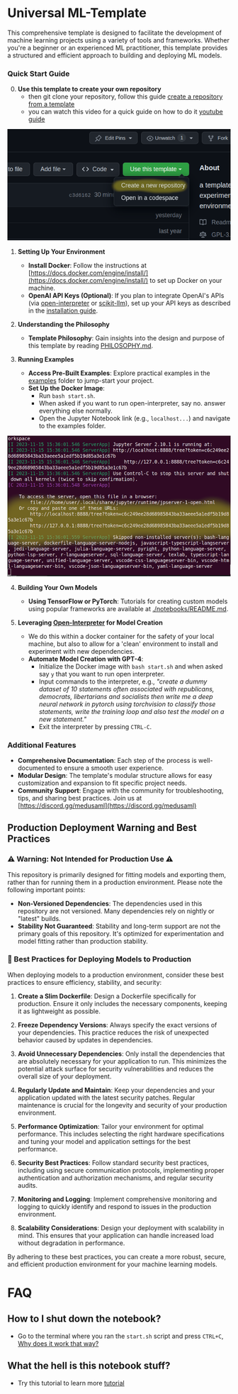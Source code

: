 # Universal ML-Template

This comprehensive template is designed to facilitate the development of machine learning projects using a variety of tools and frameworks. Whether you're a beginner or an experienced ML practitioner, this template provides a structured and efficient approach to building and deploying ML models.

### Quick Start Guide

0. **Use this template to create your own repository**
    - then git clone your repository, follow this guide [create a repository from a template](https://docs.github.com/en/repositories/creating-and-managing-repositories/creating-a-repository-from-a-template)
    - you can watch this video for a quick guide on how to do it [youtube guide](https://www.youtube.com/watch?v=Mby9F-BP6I0)

![repo](./docs/new_repo.png)

1. **Setting Up Your Environment**
    - **Install Docker**:  Follow the instructions at [https://docs.docker.com/engine/install/](https://docs.docker.com/engine/install/) to set up Docker on your machine.
    - **OpenAI API Keys (Optional)**: If you plan to integrate OpenAI's APIs (via [open-interpreter](https://github.com/KillianLucas/open-interpreter) or [scikit-llm](https://github.com/iryna-kondr/scikit-llm)), set up your API keys as described in the [installation guide](./docs/INSTALL.md).

2. **Understanding the Philosophy**
    - **Template Philosophy**: Gain insights into the design and purpose of this template by reading [PHILOSOPHY.md](./docs/PHILOSOPHY.md).

3. **Running Examples**
    - **Access Pre-Built Examples**: Explore practical examples in the [examples](./examples/) folder to jump-start your project.
    - **Set Up the Docker Image**:
        - Run `bash start.sh`.
        - When asked if you want to run open-interpreter, say no. answer everything else normally.
        - Open the Jupyter Notebook link (e.g., `localhost...`) and navigate to the examples folder.

![jupyter link example](./docs/jupyter.png)

4. **Building Your Own Models**
    - **Using TensorFlow or PyTorch**: Tutorials for creating custom models using popular frameworks are available at [./notebooks/README.md](./notebooks/README.md).

5. **Leveraging [Open-Interpreter](https://github.com/KillianLucas/open-interpreter/) for Model Creation**
    - We do this within a docker container for the safety of your local machine, but also to allow for a 'clean' environment to install and experiment with new dependencies.
    - **Automate Model Creation with GPT-4**:
        - Initialize the Docker image with `bash start.sh` and when asked say `y` that you want to run open interpreter.
        - Input commands to the interpreter, e.g., _"create a dummy dataset of 10 statements often associated with republicans, democrats, libertarians and socialists then write me a deep neural network in pytorch using torchvision to classify those statements, write the training loop and also test the model on a new statement."_
        - Exit the interpreter by pressing `CTRL-C`.

### Additional Features
- **Comprehensive Documentation**: Each step of the process is well-documented to ensure a smooth user experience.
- **Modular Design**: The template's modular structure allows for easy customization and expansion to fit specific project needs.
- **Community Support**: Engage with the community for troubleshooting, tips, and sharing best practices. Join us at [https://discord.gg/medusaml](https://discord.gg/medusaml)

## Production Deployment Warning and Best Practices

### ⚠️ Warning: Not Intended for Production Use ⚠️
This repository is primarily designed for fitting models and exporting them, rather than for running them in a production environment. Please note the following important points:

- **Non-Versioned Dependencies**: The dependencies used in this repository are not versioned. Many dependencies rely on nightly or "latest" builds.
- **Stability Not Guaranteed**: Stability and long-term support are not the primary goals of this repository. It's optimized for experimentation and model fitting rather than production stability.

### 🚀 Best Practices for Deploying Models to Production
When deploying models to a production environment, consider these best practices to ensure efficiency, stability, and security:

1. **Create a Slim Dockerfile**: Design a Dockerfile specifically for production. Ensure it only includes the necessary components, keeping it as lightweight as possible.

2. **Freeze Dependency Versions**: Always specify the exact versions of your dependencies. This practice reduces the risk of unexpected behavior caused by updates in dependencies.

3. **Avoid Unnecessary Dependencies**: Only install the dependencies that are absolutely necessary for your application to run. This minimizes the potential attack surface for security vulnerabilities and reduces the overall size of your deployment.

4. **Regularly Update and Maintain**: Keep your dependencies and your application updated with the latest security patches. Regular maintenance is crucial for the longevity and security of your production environment.

5. **Performance Optimization**: Tailor your environment for optimal performance. This includes selecting the right hardware specifications and tuning your model and application settings for the best performance.

6. **Security Best Practices**: Follow standard security best practices, including using secure communication protocols, implementing proper authentication and authorization mechanisms, and regular security audits.

7. **Monitoring and Logging**: Implement comprehensive monitoring and logging to quickly identify and respond to issues in the production environment.

8. **Scalability Considerations**: Design your deployment with scalability in mind. This ensures that your application can handle increased load without degradation in performance.

By adhering to these best practices, you can create a more robust, secure, and efficient production environment for your machine learning models.

# FAQ

## How to I shut down the notebook?

* Go to the terminal where you ran the ```start.sh``` script and press ```CTRL+C```, [Why does it work that way?](https://medium.com/@aantipov/what-happens-when-you-ctrl-c-in-the-terminal-36b093443e06)

## What the hell is this notebook stuff?

* Try this tutorial to learn more [tutorial](https://jupyter.org/try)

